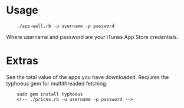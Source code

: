 Usage
=====

        ./app-wall.rb -u username -p password

Where username and password are your iTunes App Store credentials.

Extras
======
See the total value of the apps you have downloaded. Requires the typhoeus gem for multithreaded fetching.
        
        sudo gem install typhoeus
        <!-- ./prices.rb -u username -p password -->